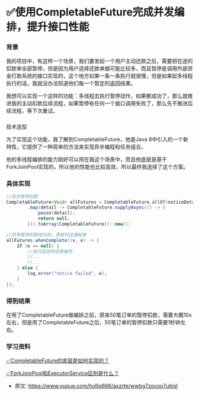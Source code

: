 # ✅使用CompletableFuture完成并发编排，提升接口性能
<!--page header-->

<a name="JYFyq"></a>
### 背景

我的项目中，有这样一个场景，我们要发起一个用户主动还款之后，需要把在途的扣款单全部暂停，但是因为用户选择还款单据可能比较多，而且暂停是调用外部资金打款系统的接口实现的，这个地方如果一条一条执行就很慢，但是如果起多线程执行的话，我就没办法知道他们每一个暂定的返回结果。

我想可以实现一个这样的功能：多线程去执行暂停动作，如果都成功了，那么就推进我的主动扣款后续流程，如果暂停有任何一个接口调用失败了，那么先不推进后续流程，等下次重试。
<a name="UWcPL"></a>
### 
技术选型

为了实现这个功能，我了解到CompletableFuture，他是Java 8中引入的一个新特性，它提供了一种简单的方法来实现异步编程和任务组合。

他的多线程编排的能力刚好可以用在我这个场景中，而且他底层是基于ForkJoinPool实现的，所以他的性能也比较高效，所以最终我选择了这个方案。

<a name="kubu8"></a>
### 具体实现

```java
//异步暂停扣款
CompletableFuture<Void> allFutures = CompletableFuture.allOf(noticeDetails.stream()
        .map(detail -> CompletableFuture.supplyAsync(() -> {
            pause(detail);
            return null;
        })).toArray(CompletableFuture[]::new));

//所有暂停扣款成功后，更新代还通知单
allFutures.whenComplete((v, e) -> {
    if (e == null) {
        //执行后续的还款操作
        //...
        //...
    } else {
        log.error("notice failed", e);
    }
});
```

<a name="PrjRq"></a>
### 得到结果

在用了CompletableFuture做编排之前，原来50笔订单的暂停扣款，需要大概10s左右，但是用了CompletableFuture之后，50笔订单的暂停扣款只需要1秒钟左右。

<a name="EgNab"></a>
### 学习资料

[✅CompletableFuture的底层是如何实现的？](https://www.yuque.com/hollis666/axzrte/qgrygdsu04a6vfzw?view=doc_embed)

[✅ForkJoinPool和ExecutorService区别是什么？](https://www.yuque.com/hollis666/axzrte/wl8s1swvh7g841be?view=doc_embed)



<!--page footer-->
- 原文: <https://www.yuque.com/hollis666/axzrte/wwbg7zocoo7ubisl>